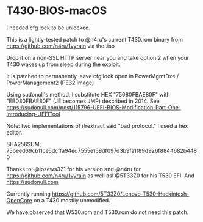 # T430-BIOS-macOS
I needed cfg lock to be unlocked.

This is a lightly-tested patch to @n4ru's current T430.rom binary from https://github.com/n4ru/1vyrain via the .iso

Drop it on a non-SSL HTTP server near you and take option 2 when your T430 wakes up from sleep during the exploit.

It is patched to permanently leave cfg lock open in PowerMgmtDxe / PowerManagement2 (PE32 image)

Using sudonull's method, I substitute HEX "75080FBAE80F" with "EB080FBAE80F" (JE becomes JMP) described in 2014. See https://sudonull.com/post/115796-UEFI-BIOS-Modification-Part-One-Introducing-UEFITool

Note: two implementations of ifrextract said "bad protocol." I used a hex editor.

SHA256SUM; 75beed69cb11ce5dcffa94ed7555e159df097d3b9fa1f89d926f8844682b4480

Thanks to: @jozews321 for his version and @n4ru for https://github.com/n4ru/1vyrain as well asl @5T33Z0 for his T530 EFI. And https://sudonull.com

Currently running https://github.com/5T33Z0/Lenovo-T530-Hackintosh-OpenCore on a T430  mostliy unmodified.

We have observed that W530.rom and T530.rom do not need this patch.
